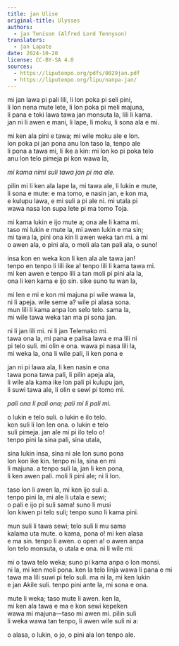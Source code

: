 ```yaml
---
title: jan Ulise
original-title: Ulysses
authors:
  - jan Tenison (Alfred Lord Tennyson)
translators:
  - jan Lapate
date: 2024-10-20
license: CC-BY-SA 4.0
sources:
  - https://liputenpo.org/pdfs/0029jan.pdf
  - https://liputenpo.org/lipu/nanpa-jan/
---
```


mi jan lawa pi pali lili, li lon poka pi seli pini,  
li lon nena mute lete, li lon poka pi meli majuna,  
li pana e toki lawa tawa jan monsuta la, lili li kama.  
jan ni li awen e mani, li lape, li moku, li sona ala e mi.

mi ken ala pini e tawa; mi wile moku ale e lon.  
lon poka pi jan pona anu lon taso la, tenpo ale  
li pona a tawa mi, li ike a kin: mi lon ko pi poka telo  
anu lon telo pimeja pi kon wawa la,

*mi kama nimi suli tawa jan pi ma ale.*

pilin mi li ken ala lape la, mi tawa ale, li lukin e mute,  
li sona e mute: e ma tomo, e nasin jan, e kon ma,  
e kulupu lawa, e mi suli a pi ale ni. mi utala pi  
wawa nasa lon supa lete pi ma tomo Toja.

mi kama lukin e ijo mute a; ona ale li kama mi.  
taso mi lukin e mute la, mi awen lukin e ma sin;  
mi tawa la, pini ona kin li awen weka tan mi. a mi  
o awen ala, o pini ala, o moli ala tan pali ala, o suno!

insa kon en weka kon li ken ala ale tawa jan!  
tenpo en tenpo li lili ike a! tenpo lili li kama tawa mi.  
mi ken awen e tenpo lili a tan moli pi pini ala la,  
ona li ken kama e ijo sin. sike suno tu wan la,

mi len e mi e kon mi majuna pi wile wawa la,  
ni li apeja. wile seme a? wile pi alasa sona.  
mun lili li kama anpa lon selo telo. sama la,  
mi wile tawa weka tan ma pi sona jan.

ni li jan lili mi. ni li jan Telemako mi.  
tawa ona la, mi pana e palisa lawa e ma lili ni  
pi telo suli. mi olin e ona. wawa pi nasa lili la,  
mi weka la, ona li wile pali, li ken pona e

jan ni pi lawa ala, li ken nasin e ona  
tawa pona tawa pali, li pilin apeja ala,  
li wile ala kama ike lon pali pi kulupu jan,  
li suwi tawa ale, li olin e sewi pi tomo mi.

*pali ona li pali ona; pali mi li pali mi.*

o lukin e telo suli. o lukin e ilo telo.  
kon suli li lon len ona. o lukin e telo  
suli pimeja. jan ale mi pi ilo telo o!  
tenpo pini la sina pali, sina utala,

sina lukin insa, sina ni ale lon suno pona  
lon kon ike kin. tenpo ni la, sina en mi  
li majuna. a tenpo suli la, jan li ken pona,  
li ken awen pali. moli li pini ale; ni li lon.

taso lon li awen la, mi ken ijo suli a.  
tenpo pini la, mi ale li utala e sewi;  
o pali e ijo pi suli sama! suno li musi  
lon kiwen pi telo suli; tenpo suno li kama pini.

mun suli li tawa sewi; telo suli li mu sama  
kalama uta mute. o kama, pona o! mi ken alasa  
e ma sin. tenpo li awen. o open a! o awen anpa  
lon telo monsuta, o utala e ona. ni li wile mi:

mi o tawa telo weka; suno pi kama anpa o lon monsi.  
ni la, mi ken moli pona. ken la telo linja wawa li pana e mi  
tawa ma lili suwi pi telo suli. ma ni la, mi ken lukin  
e jan Akile suli. tenpo pini ante la, mi sona e ona.

mute li weka; taso mute li awen. ken la,  
mi ken ala tawa e ma e kon sewi kepeken  
wawa mi majuna—taso mi awen mi. pilin suli  
li weka wawa tan tenpo, li awen wile suli ni a:

o alasa, o lukin, o jo, o pini ala lon tenpo ale.